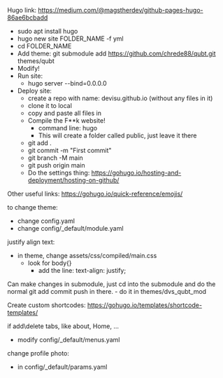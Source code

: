 Hugo
link: https://medium.com/@magstherdev/github-pages-hugo-86ae6bcbadd
- sudo apt install hugo
- hugo new site FOLDER_NAME -f yml
- cd FOLDER_NAME
- Add theme:
    git submodule add https://github.com/chrede88/qubt.git themes/qubt
- Modify!
- Run site:
    - hugo server --bind=0.0.0.0
- Deploy site:
    - create a repo with name: devisu.github.io (without any files in it)
    - clone it to local 
    - copy and paste all files in
    - Compile the F**k website!
        - command line: hugo
        - This will create a folder called public, just leave it there
    - git add .
    - git commit -m "First commit"
    - git branch -M main
    - git push origin main
    - Do the settings thing: https://gohugo.io/hosting-and-deployment/hosting-on-github/

Other useful links:
https://gohugo.io/quick-reference/emojis/


to change theme:
- change config.yaml
- change config/_default/module.yaml

justify align text:
- in theme, change assets/css/compiled/main.css
    - look for body{}
        - add the line: text-align: justify;

Can make changes in submodule, just cd into the submodule and do the normal git add commit push in there.
    - do it in themes/dvs_qubt_mod

Create custom shortcodes: https://gohugo.io/templates/shortcode-templates/

if add\delete tabs, like about, Home, ...
- modify config/_default/menus.yaml

change profile photo:
- in config/_default/params.yaml